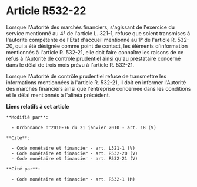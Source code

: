 # Article R532-22

Lorsque l'Autorité des marchés financiers, s'agissant de l'exercice du service mentionné au 4° de l'article L. 321-1, refuse
que soient transmises à l'autorité compétente de l'Etat d'accueil mentionné au 1° de l'article R. 532-20, qui a été désignée
comme point de contact, les éléments d'information mentionnés à l'article R. 532-21, elle doit faire connaître les raisons de
ce refus à l'Autorité de contrôle prudentiel ainsi qu'au prestataire concerné dans le délai de trois mois prévu à l'article
R. 532-21. 

Lorsque l'Autorité de contrôle prudentiel refuse de transmettre les informations mentionnées à l'article R. 532-21, il doit
en informer l'Autorité des marchés financiers ainsi que l'entreprise concernée dans les conditions et le délai mentionnés à
l'alinéa précédent.

**Liens relatifs à cet article**

	**Modifié par**:

	  - Ordonnance n°2010-76 du 21 janvier 2010 - art. 18 (V)

	**Cite**:

	  - Code monétaire et financier - art. L321-1 (V)
	  - Code monétaire et financier - art. R532-20 (V)
	  - Code monétaire et financier - art. R532-21 (V)

	**Cité par**:

	  - Code monétaire et financier - art. R532-1 (M)
